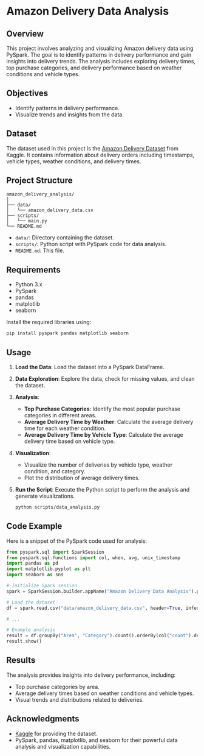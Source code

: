 # Amazon Delivery Data Analysis

## Overview

This project involves analyzing and visualizing Amazon delivery data using PySpark. The goal is to identify patterns in delivery performance and gain insights into delivery trends. The analysis includes exploring delivery times, top purchase categories, and delivery performance based on weather conditions and vehicle types.

## Objectives

- Identify patterns in delivery performance.
- Visualize trends and insights from the data.

## Dataset

The dataset used in this project is the [Amazon Delivery Dataset](https://www.kaggle.com/datasets/sujalsuthar/amazon-delivery-dataset/data) from Kaggle. It contains information about delivery orders including timestamps, vehicle types, weather conditions, and delivery times.

## Project Structure

```
amazon_delivery_analysis/
│
├── data/
│   └── amazon_delivery_data.csv
├── scripts/
│   └── main.py
└── README.md
```

- `data/`: Directory containing the dataset.
- `scripts/`: Python script with PySpark code for data analysis.
- `README.md`: This file.

## Requirements

- Python 3.x
- PySpark
- pandas
- matplotlib
- seaborn

Install the required libraries using:

```bash
pip install pyspark pandas matplotlib seaborn
```

## Usage

1. **Load the Data**: Load the dataset into a PySpark DataFrame.

2. **Data Exploration**: Explore the data, check for missing values, and clean the dataset.

3. **Analysis**:
   - **Top Purchase Categories**: Identify the most popular purchase categories in different areas.
   - **Average Delivery Time by Weather**: Calculate the average delivery time for each weather condition.
   - **Average Delivery Time by Vehicle Type**: Calculate the average delivery time based on vehicle type.

4. **Visualization**:
   - Visualize the number of deliveries by vehicle type, weather condition, and category.
   - Plot the distribution of average delivery times.

5. **Run the Script**: Execute the Python script to perform the analysis and generate visualizations.

   ```bash
   python scripts/data_analysis.py
   ```

## Code Example

Here is a snippet of the PySpark code used for analysis:

```python
from pyspark.sql import SparkSession
from pyspark.sql.functions import col, when, avg, unix_timestamp
import pandas as pd
import matplotlib.pyplot as plt
import seaborn as sns

# Initialize Spark session
spark = SparkSession.builder.appName("Amazon Delivery Data Analysis").getOrCreate()

# Load the dataset
df = spark.read.csv("data/amazon_delivery_data.csv", header=True, inferSchema=True)

# ...

# Example analysis
result = df.groupBy("Area", "Category").count().orderBy(col("count").desc())
result.show()
```

## Results

The analysis provides insights into delivery performance, including:

- Top purchase categories by area.
- Average delivery times based on weather conditions and vehicle types.
- Visual trends and distributions related to deliveries.

## Acknowledgments

- [Kaggle](https://www.kaggle.com/datasets/sujalsuthar/amazon-delivery-dataset/data) for providing the dataset.
- PySpark, pandas, matplotlib, and seaborn for their powerful data analysis and visualization capabilities.
